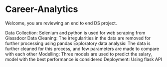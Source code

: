 # Career-Analytics

Welcome, you are reviewing an end to end DS project.

Data Collection: Selenium and python is used for web scraping from Glassdoor 
Data Cleaning: The irregularities in the data are removed for further processing using pandas
Exploratory data analysis: The data is further cleaned for this process, and few parameters are made to compare with each other
Modelling: Three models are used to predict the salary, model with the best performance is considered 
Deployment: Using flask API 
